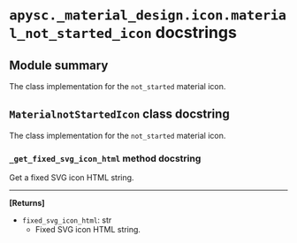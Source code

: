 # `apysc._material_design.icon.material_not_started_icon` docstrings

## Module summary

The class implementation for the `not_started` material icon.

## `MaterialnotStartedIcon` class docstring

The class implementation for the `not_started` material icon.

### `_get_fixed_svg_icon_html` method docstring

Get a fixed SVG icon HTML string.<hr>

**[Returns]**

- `fixed_svg_icon_html`: str
  - Fixed SVG icon HTML string.